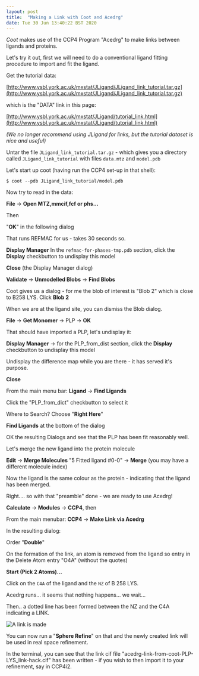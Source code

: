 ```yaml
---
layout: post
title:  "Making a Link with Coot and Acedrg"
date: Tue 30 Jun 13:40:22 BST 2020
---
```


*Coot* makes use of the CCP4 Program "Acedrg" to make links between ligands and proteins.

Let's try it out, first we will need to do a conventional ligand fitting procedure to import and fit the ligand.

Get the tutorial data:

[http://www.ysbl.york.ac.uk/mxstat/JLigand/JLigand_link_tutorial.tar.gz](http://www.ysbl.york.ac.uk/mxstat/JLigand/JLigand_link_tutorial.tar.gz)

which is the "DATA" link in this page:

[http://www.ysbl.york.ac.uk/mxstat/JLigand/tutorial_link.html](http://www.ysbl.york.ac.uk/mxstat/JLigand/tutorial_link.html)

*(We no longer recommend using JLigand for links, but the tutorial dataset 
is nice and useful)*

Untar the file `JLigand_link_tutorial.tar.gz` - which gives you a directory called `JLigand_link_tutorial`
with files `data.mtz` and `model.pdb`

Let's start up coot (having run the CCP4 set-up in that shell):

    $ coot --pdb JLigand_link_tutorial/model.pdb

Now try to read in the data:

**File** → **Open MTZ,mmcif,fcf or phs...**

Then

"**OK**" in the following dialog

That runs REFMAC for us - takes 30 seconds so.

**Display Manager** 
In the `refmac-for-phases-tmp.pdb` section, click the **Display** checkbutton to undisplay this model

**Close** (the Display Manager dialog)

**Validate** →  **Unmodelled Blobs** →  **Find Blobs**

Coot gives us a dialog - for me the blob of interest is "Blob 2" which is close to B258 LYS. Click **Blob 2**

When we are at the ligand site, you can dismiss the Blob dialog.

**File**  → **Get Monomer**  → PLP  → **OK**

That should have imported a PLP, let's undisplay it:

**Display Manager**  → for the PLP_from_dist section, click the **Display** checkbutton to undisplay this model

Undisplay the difference map while you are there - it has served it's purpose.

**Close**

From the main menu bar: **Ligand** → **Find Ligands**

Click the "PLP_from_dict" checkbutton to select it

Where to Search? Choose "**Right Here**"

**Find Ligands** at the bottom of the dialog

OK the resulting Dialogs and see that the PLP has been fit reasonably well.

Let's merge the new ligand into the protein molecule

**Edit** → **Merge Molecules** "5 Fitted ligand #0-0" → **Merge**
(you may have a different molecule index)

Now the ligand is the same colour as the protein - indicating that the ligand has been merged.

Right.... so with that "preamble" done - we are ready to use Acedrg!

**Calculate** → **Modules** → **CCP4**, then

From the main menubar: **CCP4** → **Make Link via Acedrg**

In the resulting dialog:

Order "**Double**"

On the formation of the link, an atom is removed from the ligand so entry in the Delete Atom entry "O4A" (without the quotes)

**Start (Pick 2 Atoms)...**

Click on the `C4A` of the ligand and the `NZ` of B 258 LYS.

Acedrg runs... it seems that nothing happens... we wait...

Then.. a dotted line has been formed between the NZ and the C4A indicating a LINK.

![A link is made]({{"../../../images/make-a-link.png"}})

You can now run a "**Sphere Refine**" on that and the newly created link will be used in real space refinement.

In the terminal, you can see that the link cif file
"acedrg-link-from-coot-PLP-LYS_link-hack.cif" has been written - if
you wish to then import it to your refinement, say in CCP4i2.


